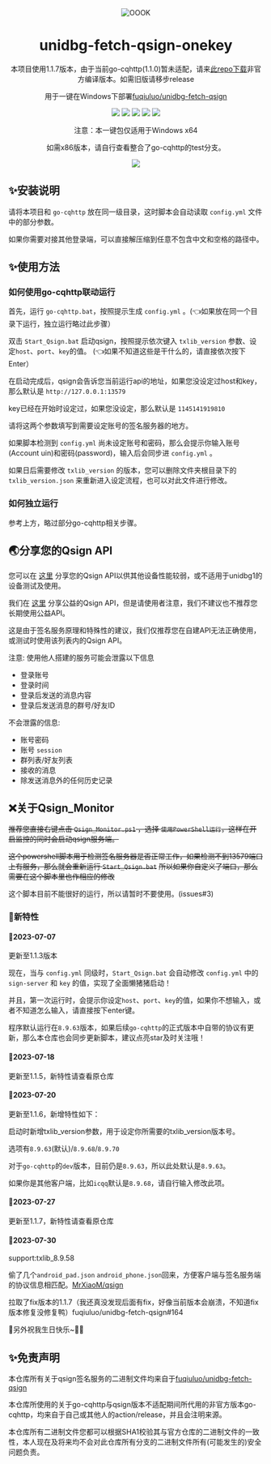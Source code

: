 <div align="center">
    <img alt="OOOK" src="https://olivos.onekey.ren/img/logo.png"/>

# unidbg-fetch-qsign-onekey

本项目使用1.1.7版本，由于当前go-cqhttp(1.1.0)暂未适配，请来[此repo下载](https://github.com/rhwong/go-cqhttp-dev/releases/tag/v1.1.1-dev)非官方编译版本。如需旧版请移步release


用于一键在Windows下部署[fuqiuluo/unidbg-fetch-qsign](https://github.com/fuqiuluo/unidbg-fetch-qsign)<br>

<img src="https://img.shields.io/github/issues/rhwong/unidbg-fetch-qsign-onekey"> <img src="https://img.shields.io/github/forks/rhwong/unidbg-fetch-qsign-onekey"> 
<img src="https://img.shields.io/github/stars/rhwong/unidbg-fetch-qsign-onekey"> <img src="https://img.shields.io/github/license/rhwong/unidbg-fetch-qsign-onekey">
<img src="https://img.shields.io/github/downloads/rhwong/unidbg-fetch-qsign-onekey/total">

注意：本一键包仅适用于Windows x64

如需x86版本，请自行查看整合了go-cqhttp的test分支。

<img src="https://img.shields.io/badge/Windows-x86__64-red?style=flat-square&logo=Windows"> 

</div>
<!-- projectInfo end -->

## ✨安装说明

请将本项目和 `go-cqhttp` 放在同一级目录，这时脚本会自动读取 `config.yml` 文件中的部分参数。

如果你需要对接其他登录端，可以直接解压缩到任意不包含中文和空格的路径中。

## ✨使用方法

### 如何使用go-cqhttp联动运行

首先，运行 `go-cqhttp.bat`，按照提示生成 `config.yml` 。(👈如果放在同一个目录下运行，独立运行略过此步骤）

双击 `Start_Qsign.bat` 启动qsign，按照提示依次键入 `txlib_version` 参数、设定`host`、`port`、`key`的值。 (👈如果不知道这些是干什么的，请直接依次按下Enter）

在启动完成后，qsign会告诉您当前运行api的地址，如果您没设定过host和key，那么默认是 `http://127.0.0.1:13579`

key已经在开始时设定过，如果您没设定，那么默认是 `1145141919810`

请将这两个参数填写到需要设定账号的签名服务器的地方。

如果脚本检测到 `config.yml` 尚未设定账号和密码，那么会提示你输入账号(Account uin)和密码(password)，输入后会同步进 `config.yml` 。

如果日后需要修改 `txlib_version` 的版本，您可以删除文件夹根目录下的 `txlib_version.json` 来重新进入设定流程，也可以对此文件进行修改。

### 如何独立运行

参考上方，略过部分go-cqhttp相关步骤。

## 🌏分享您的Qsign API

您可以在 [这里](https://github.com/rhwong/unidbg-fetch-qsign-onekey/issues/8) 分享您的Qsign API以供其他设备性能较弱，或不适用于unidbg1的设备测试及使用。

我们在 [这里](https://qsign.dev) 分享公益的Qsign API，但是请使用者注意，我们不建议也不推荐您长期使用公益API。

这是由于签名服务原理和特殊性的建议，我们仅推荐您在自建API无法正确使用，或测试时使用该列表内的Qsign API。

注意: 使用他人搭建的服务可能会泄露以下信息

- 登录账号
- 登录时间
- 登录后发送的消息内容
- 登录后发送消息的群号/好友ID

不会泄露的信息:

- 账号密码
- 账号 `session`
- 群列表/好友列表
- 接收的消息
- 除发送消息外的任何历史记录

## ❌关于Qsign_Monitor

~~推荐您直接右键点击 `Qsign_Monitor.ps1` ，选择 `使用PowerShell运行`，这样在开启监控的同时会启动qsign服务端。~~

~~这个powershell脚本用于检测签名服务器是否正常工作，如果检测不到13579端口上有服务，那么就会重新运行 `Start_Qsign.bat`~~
~~所以如果你自定义了端口，那么需要在这个脚本里也作相应的修改~~

这个脚本目前不能很好的运行，所以请暂时不要使用。(issues#3)


### 📢新特性

#### 📅2023-07-07 

更新至1.1.3版本

现在，当与 `config.yml` 同级时，`Start_Qsign.bat` 会自动修改 `config.yml` 中的 `sign-server` 和 `key` 的值，实现了全面懒猪猪启动！

并且，第一次运行时，会提示你设定`host`、`port`、`key`的值，如果你不想输入，或者不知道怎么输入，请直接按下enter键。

程序默认运行在`8.9.63`版本，如果后续`go-cqhttp`的正式版本中自带的协议有更新，那么本仓库也会同步更新脚本，建议点亮star及时关注哦！

#### 📅2023-07-18 

更新至1.1.5，新特性请查看原仓库

#### 📅2023-07-20

更新至1.1.6，新增特性如下：

启动时新增txlib_version参数，用于设定你所需要的txlib_version版本号。

选项有`8.9.63`(默认)/`8.9.68`/`8.9.70`

对于`go-cqhttp`的`dev`版本，目前仍是`8.9.63`，所以此处默认是`8.9.63`。

如果你是其他客户端，比如`icqq`默认是`8.9.68`，请自行输入修改此项。

#### 📅2023-07-27

更新至1.1.7，新特性请查看原仓库

#### 📅2023-07-30

support:txlib_8.9.58

偷了几个`android_pad.json` `android_phone.json`回来，方便客户端与签名服务端的协议信息相匹配。[MrXiaoM/qsign](https://github.com/MrXiaoM/qsign)

拉取了fix版本的1.1.7（我还真没发现后面有fix，好像当前版本会崩溃，不知道fix版本修复没修复鸭）fuqiuluo/unidbg-fetch-qsign#164

🎉另外祝我生日快乐~🥰🎂

## ✨免责声明

本仓库所有关于qsign签名服务的二进制文件均来自于[fuqiuluo/unidbg-fetch-qsign](https://github.com/fuqiuluo/unidbg-fetch-qsign)

本仓库所使用的关于go-cqhttp与qsign版本不适配期间所代用的非官方版本go-cqhttp，均来自于自己或其他人的action/release，并且会注明来源。

本仓库所有二进制文件您都可以根据SHA1校验其与官方仓库的二进制文件的一致性，本人现在及将来均不会对此仓库所有分支的二进制文件所有(可能发生的)安全问题负责。
